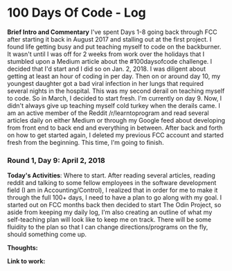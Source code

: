 # 100 Days Of Code - Log

**Brief Intro and Commentary** I've spent Days 1-8 going back through FCC after starting it back in August 2017 and stalling out at the
first project. I found life getting busy and put teaching myself to code on the backburner. It wasn't until I was off for 2 weeks from work
over the holidays that I stumbled upon a Medium article about the #100daysofcode challenge. I decided that I'd start and I did so on Jan.
2, 2018. I was diligent about getting at least an hour of coding in per day. Then on or around day 10, my youngest daughter got a bad viral
infection in her lungs that required several nights in the hospital. This was my second derail on teaching myself to code. So in March, I
decided to start fresh. I'm currently on day 9. Now, I didn't always give up teaching myself cold turkey when the derails came. I am an
active member of the Reddit /r/learntoprogram and read several articles daily on either Medium or through my Google feed about developing 
from front end to back end and everything in between. After back and forth on how to get started again, I deleted my previous FCC account
and started fresh from the beginning. This time, I'm going to finish. 

### Round 1, Day 9: April 2, 2018

**Today's Activities**: Where to start. After reading several articles, reading reddit and talking to some fellow employees in the 
software development field (I am in Accounting/Control), I realized that in order for me to make it through the full 100+ days, I need
to have a plan to go along with my goal. I started out on FCC months back then decided to start The Odin Project, so aside from keeping 
my daily log, I'm also creating an outline of what my self-teaching plan will look like to keep me on track. There will be some fluidity
to the plan so that I can change directions/programs on the fly, should something come up. 

**Thoughts:** 

**Link to work:**


